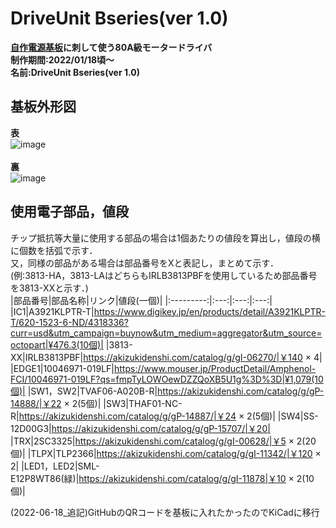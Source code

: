 # DriveUnit Bseries(ver 1.0)
**[自作電源基板](https://github.com/Issaimaru/PowerSupply_v1)に刺して使う80A級モータードライバ**<br>**制作期間:2022/01/18頃～**<br>**名前:DriveUnit Bseries(ver 1.0)**<br> 
## 基板外形図<br>
**表**<br>
![image](https://user-images.githubusercontent.com/80198387/175350455-460e55ba-bd87-4215-8daa-f619b9828c08.png)<br>
<br>
**裏**<br>
![image](https://user-images.githubusercontent.com/80198387/175350337-08d69d85-ec84-4461-9aae-7be635f8783b.png)<br>

## 使用電子部品，値段
チップ抵抗等大量に使用する部品の場合は1個あたりの値段を算出し，値段の横に個数を括弧で示す．<br>
又，同様の部品がある場合は部品番号をXと表記し，まとめて示す．<br>(例:3813-HA，3813-LAはどちらもIRLB3813PBFを使用しているため部品番号を3813-XXと示す．)<br>
|部品番号|部品名称|リンク|値段(一個)|
|:---------:|:---:|:---:|:---:|
|IC1|A3921KLPTR-T|https://www.digikey.jp/en/products/detail/A3921KLPTR-T/620-1523-6-ND/4318336?curr=usd&utm_campaign=buynow&utm_medium=aggregator&utm_source=octopart|¥476.3(10個)|
|3813-XX|IRLB3813PBF|https://akizukidenshi.com/catalog/g/gI-06270/|￥140 × 4|
|EDGE1|10046971-019LF|https://www.mouser.jp/ProductDetail/Amphenol-FCI/10046971-019LF?qs=fmpTyLOWOewDZZQoXB5U1g%3D%3D|¥1,079(10個)|
|SW1，SW2|TVAF06-A020B-R|https://akizukidenshi.com/catalog/g/gP-14888/|￥22 × 2(5個)|
|SW3|THAF01-NC-R|https://akizukidenshi.com/catalog/g/gP-14887/|￥24 × 2(5個)|
|SW4|SS-12D00G3|https://akizukidenshi.com/catalog/g/gP-15707/|￥20|
|TRX|2SC3325|https://akizukidenshi.com/catalog/g/gI-00628/|￥5 × 2(20個)|
|TLPX|TLP2366|https://akizukidenshi.com/catalog/g/gI-11342/|￥120 × 2|
|LED1，LED2|SML-E12P8WT86(緑)|https://akizukidenshi.com/catalog/g/gI-11878|￥10 × 2(10個)|

(2022-06-18_追記)GitHubのQRコードを基板に入れたかったのでKiCadに移行
